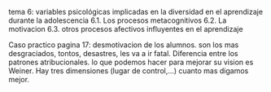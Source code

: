 tema 6: variables psicológicas implicadas en la diversidad en el aprendizaje durante la adolescencia
6.1. Los procesos metacognitivos
6.2. La motivacion
6.3. otros procesos afectivos influyentes en el aprendizaje

Caso practico pagina 17: desmotivacion de los alumnos. son los mas desgraciados, tontos, desastres, les va a ir fatal. Diferencia entre los patrones atribucionales. lo que podemos hacer para mejorar su vision es Weiner. Hay tres dimensiones (lugar de control,...) cuanto mas digamos mejor.